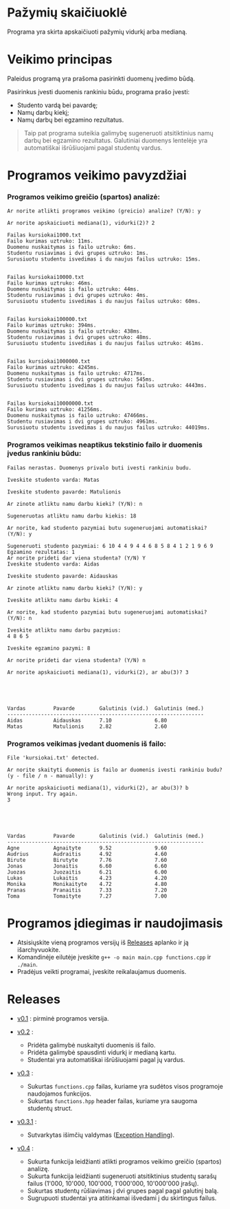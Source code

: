 # Pažymių skaičiuoklė #

Programa yra skirta apskaičiuoti pažymių vidurkį arba medianą.

# Veikimo principas #

Paleidus programą yra prašoma pasirinkti duomenų įvedimo būdą.

Pasirinkus įvesti duomenis rankiniu būdu, programa prašo įvesti:

* Studento vardą bei pavardę;
* Namų darbų kiekį;
* Namų darbų bei egzamino rezultatus.

> Taip pat programa suteikia galimybę sugeneruoti atsitiktinius namų darbų bei egzamino rezultatus.
> Galutiniai duomenys lentelėje yra automatiškai išrūšiuojami pagal studentų vardus.

# Programos veikimo pavyzdžiai #

### Programos veikimo greičio (spartos) analizė: ###

```
Ar norite atlikti programos veikimo (greicio) analize? (Y/N): y

Ar norite apskaiciuoti mediana(1), vidurki(2)? 2

Failas kursiokai1000.txt
Failo kurimas uztruko: 11ms.
Duomenu nuskaitymas is failo uztruko: 6ms.    
Studentu rusiavimas i dvi grupes uztruko: 1ms.
Surusiuotu studentu isvedimas i du naujus failus uztruko: 15ms.


Failas kursiokai10000.txt
Failo kurimas uztruko: 46ms.
Duomenu nuskaitymas is failo uztruko: 44ms.
Studentu rusiavimas i dvi grupes uztruko: 4ms.
Surusiuotu studentu isvedimas i du naujus failus uztruko: 60ms.


Failas kursiokai100000.txt
Failo kurimas uztruko: 394ms.
Duomenu nuskaitymas is failo uztruko: 438ms.
Studentu rusiavimas i dvi grupes uztruko: 48ms.
Surusiuotu studentu isvedimas i du naujus failus uztruko: 461ms.


Failas kursiokai1000000.txt
Failo kurimas uztruko: 4245ms.
Duomenu nuskaitymas is failo uztruko: 4717ms.
Studentu rusiavimas i dvi grupes uztruko: 545ms.
Surusiuotu studentu isvedimas i du naujus failus uztruko: 4443ms.


Failas kursiokai10000000.txt
Failo kurimas uztruko: 41256ms.
Duomenu nuskaitymas is failo uztruko: 47466ms.
Studentu rusiavimas i dvi grupes uztruko: 4961ms.
Surusiuotu studentu isvedimas i du naujus failus uztruko: 44019ms.
```

### Programos veikimas neaptikus tekstinio failo ir duomenis įvedus rankiniu būdu: ###

```
Failas nerastas. Duomenys privalo buti ivesti rankiniu budu. 

Iveskite studento varda: Matas

Iveskite studento pavarde: Matulionis

Ar zinote atliktu namu darbu kieki? (Y/N): n

Sugeneruotas atliktu namu darbu kiekis: 18

Ar norite, kad studento pazymiai butu sugeneruojami automatiskai? (Y/N): y

Sugeneruoti studento pazymiai: 6 10 4 4 9 4 4 6 8 5 8 4 1 2 1 9 6 9
Egzamino rezultatas: 1
Ar norite prideti dar viena studenta? (Y/N) Y
Iveskite studento varda: Aidas

Iveskite studento pavarde: Aidauskas

Ar zinote atliktu namu darbu kieki? (Y/N): y

Iveskite atliktu namu darbu kieki: 4

Ar norite, kad studento pazymiai butu sugeneruojami automatiskai? (Y/N): n

Iveskite atliktu namu darbu pazymius:
4 8 6 5

Iveskite egzamino pazymi: 8

Ar norite prideti dar viena studenta? (Y/N) n

Ar norite apskaiciuoti mediana(1), vidurki(2), ar abu(3)? 3





Vardas         Pavarde        Galutinis (vid.)  Galutinis (med.)
----------------------------------------------------------------
Aidas          Aidauskas      7.10              6.80
Matas          Matulionis     2.82              2.60
```

### Programos veikimas įvedant duomenis iš failo: ###
```
File 'kursiokai.txt' detected.

Ar norite skaityti duomenis is failo ar duomenis ivesti rankiniu budu? (y - file / n - manually): y

Ar norite apskaiciuoti mediana(1), vidurki(2), ar abu(3)? b
Wrong input. Try again.
3





Vardas         Pavarde        Galutinis (vid.)  Galutinis (med.)
----------------------------------------------------------------
Agne           Agnaityte      9.52              9.60
Audrius        Audraitis      4.92              4.60
Birute         Birutyte       7.76              7.60
Jonas          Jonaitis       6.60              6.60
Juozas         Juozaitis      6.21              6.00
Lukas          Lukaitis       4.23              4.20
Monika         Monikaityte    4.72              4.80
Pranas         Pranaitis      7.33              7.20
Toma           Tomaityte      7.27              7.00
```

# Programos įdiegimas ir naudojimasis #

* Atsisiųskite vieną programos versijų iš [Releases](https://github.com/aurimasruk/OOP-2nd-Task/releases) aplanko ir ją išarchyvuokite.
* Komandinėje eilutėje įveskite `g++ -o main main.cpp functions.cpp` ir `./main`.
* Pradėjus veikti programai, įveskite reikalaujamus duomenis.
 
# Releases #

* [v0.1](https://github.com/aurimasruk/OOP-2nd-Task/releases/tag/v0.1) : pirminė programos versija.

* [v0.2](https://github.com/aurimasruk/OOP-2nd-Task/releases/tag/v0.2) :
  * Pridėta galimybė nuskaityti duomenis iš failo.
  * Pridėta galimybė spausdinti vidurkį ir medianą kartu.
  * Studentai yra automatiškai išrūšiuojami pagal jų vardus.

* [v0.3](https://github.com/aurimasruk/OOP-2nd-Task/releases/tag/v0.3) :
  * Sukurtas `functions.cpp` failas, kuriame yra sudėtos visos programoje naudojamos funkcijos.
  * Sukurtas `functions.hpp` header failas, kuriame yra saugoma studentų struct.

* [v0.3.1](https://github.com/aurimasruk/OOP-2nd-Task/releases/tag/v0.3.1) :
  * Sutvarkytas išimčių valdymas ([Exception Handling](https://www.tutorialspoint.com/cplusplus/cpp_exceptions_handling.htm)).

* [v0.4](https://github.com/aurimasruk/OOP-2nd-Task/releases/tag/v0.4) :
  * Sukurta funkcija leidžianti atlikti programos veikimo greičio (spartos) analizę.
  * Sukurta funkcija leidžianti sugeneruoti atsitiktinius studentų sarašų failus (1'000, 10'000, 100'000, 1'000'000, 10'000'000 įrašų).
  * Sukurtas studentų rūšiavimas į dvi grupes pagal pagal galutinį balą.
  * Sugrupuoti studentai yra atitinkamai išvedami į du skirtingus failus.
